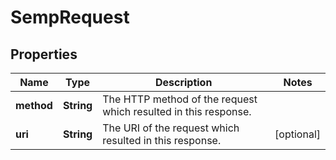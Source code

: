 

# SempRequest


## Properties

| Name | Type | Description | Notes |
|------------ | ------------- | ------------- | -------------|
|**method** | **String** | The HTTP method of the request which resulted in this response. |  |
|**uri** | **String** | The URI of the request which resulted in this response. |  [optional] |



